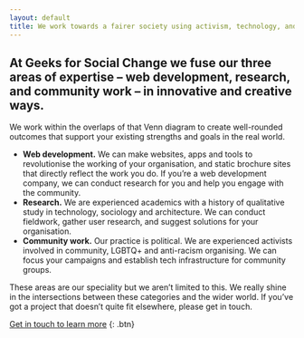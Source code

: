 ```yaml
---
layout: default
title: We work towards a fairer society using activism, technology, and research.
---
```


## At Geeks for Social Change we fuse our three areas of expertise – web development, research, and community work – in innovative and creative ways.

We work within the overlaps of that Venn diagram to create well-rounded outcomes that support your existing strengths and goals in the real world.

- **Web development.** We can make websites, apps and tools to revolutionise the working of your organisation, and static brochure sites that directly reflect the work you do. If you’re a web development company, we can conduct research for you and help you engage with the community.
- **Research.** We are experienced academics with a history of qualitative study in technology, sociology and architecture. We can conduct fieldwork, gather user research, and suggest solutions for your organisation.
- **Community work.** Our practice is political. We are experienced activists involved in community, LGBTQ+ and anti-racism organising. We can focus your campaigns and establish tech infrastructure for community groups.

These areas are our speciality but we aren’t limited to this. We really shine in the intersections between these categories and the wider world. If you’ve got a project that doesn’t quite fit elsewhere, please get in touch.

[Get in touch to learn more](/contact)
{: .btn}
